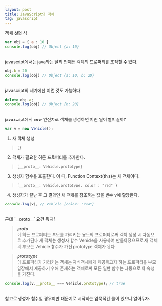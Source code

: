 ```yaml
---
layout: post
title: JavaScript의 객체
tag: javascript
---
```


객체 선언 식
```javascript
var obj = { a : 10 }
console.log(obj) // Object {a: 10}
```
<br>
javascript에서는 java와는 달리 언제든 객체의 프로퍼티를 조작할 수 있다.

```javascript
obj.b = 20
console.log(obj) // Object {a: 10, b: 20}
```

<br>
javascript의 세계에선 이런 것도 가능하다

```javascript
delete obj.a;
console.log(obj) // Object {b: 20}
```

<br>
javascript에서 new 연산자로 객체를 생성하면 어떤 일이 벌어질까?

```javascript
var v = new Vehicle();
```
1. 새 객체 생성 
>`{}`
2. 객체가 필요한 히든 프로퍼티를 추가한다.
>`{__proto__: Vehicle.prototype}`
3. 생성자 함수를 호출한다. 이 때, Function Context(this)는 새 객체이다.
>`{__proto__: Vehicle.prototype, color : "red" }`
4. 생성자가 끝난 후 그 결과인 새 객체를 참조하는 값을 변수 v에 할당한다.

```javascript
console.log(v); // Vehicle {color: "red"}
```

<br>
근데 `__proto__` 요건 뭐지?

><i class="fas fa-book-open"></i><em><strong> __proto__</strong></em>   
이 히든 프로퍼티는 부모를 가리키는 용도의 프로퍼티로써 객체 생성 시 자동으로 추가된다 새 객체는 생성자 함수 Vehicle을 사용하여 만들어졌으므로 새 객체의 부모는 Vehicle 함수가 가진 prototype 객체가 된다

><i class="fas fa-book-open"></i><em><strong> prototype</strong></em>  
이 프로퍼티가 가리키는 객체는 자식객체에게 제공하고자 하는 프로퍼티를 부모입장에서 제공하기 위해 존재하는 객체로써 모든 일반 함수는 자동으로 이 속성을 가진다.  

```javascript
console.log(v.__proto__ === Vehicle.prototype); // true
```
<br>
참고로 생성자 함수일 경우에만 대문자로 시작하는 암묵적인 룰이 있으니 알아두자.